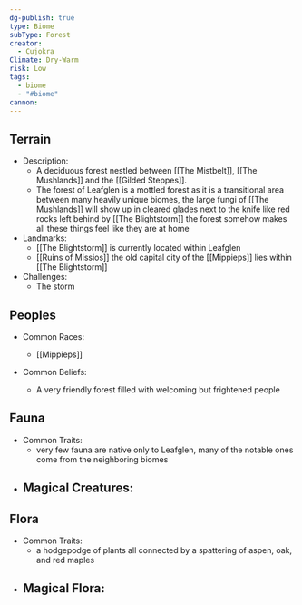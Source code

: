 ```yaml
---
dg-publish: true
type: Biome
subType: Forest
creator:
  - Cujokra
Climate: Dry-Warm
risk: Low
tags:
  - biome
  - "#biome"
cannon:
---
```

## Terrain
- Description:
	- A deciduous forest nestled between [[The Mistbelt]], [[The Mushlands]] and the [[Gilded Steppes]].
	- The forest of Leafglen is a mottled forest as it is a transitional area between many heavily unique biomes, the large fungi of [[The Mushlands]] will show up in cleared glades next to the knife like red rocks left behind by [[The Blightstorm]] the forest somehow makes all these things feel like they are at home 
- Landmarks:
	- [[The Blightstorm]] is currently located within Leafglen
	- [[Ruins of Missios]] the old capital city of the [[Mippieps]] lies within [[The Blightstorm]]
- Challenges:
	- The storm
##  Peoples
- Common Races:
	-  [[Mippieps]]

- Common Beliefs:
	-  A very friendly forest filled with welcoming but frightened people
## Fauna
- Common Traits:
	-  very few fauna are native only to Leafglen, many of the notable ones come from the neighboring biomes
- Magical Creatures:
	- 
## Flora
- Common Traits:
	-  a hodgepodge of plants all connected by a spattering of aspen, oak, and red maples 
- Magical Flora:
	- 